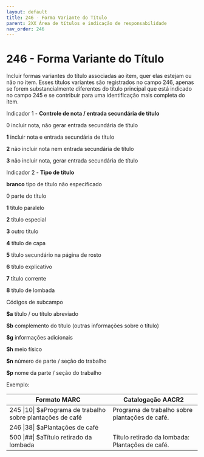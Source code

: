 ```yaml
---
layout: default
title: 246 - Forma Variante do Título
parent: 2XX Área de títulos e indicação de responsabilidade
nav_order: 246
---
```


# 246 - Forma Variante do Título

Incluir formas variantes do título associadas ao item, quer elas estejam ou não no item. Esses títulos variantes são registrados no campo 246, apenas se forem substancialmente diferentes do título principal que está indicado no campo 245 e se contribuir para uma identificação mais completa do item.

<a name="__RefHeading___Toc42969_1910753865"></a>Indicador 1 - **Controle de nota / entrada secundária de título**

0 incluir nota, não gerar entrada secundária de título

**1** incluir nota e entrada secundária de título

**2** não incluir nota nem entrada secundária de título

**3** não incluir nota, gerar entrada secundária de título



<a name="__RefHeading___Toc42971_1910753865"></a>Indicador 2 - **Tipo de título**

**branco** tipo de título não especificado

0 parte do título



**1** título paralelo

**2** título especial

**3** outro título

**4** título de capa

**5** título secundário na página de rosto

**6** título explicativo

**7** título corrente

**8** título de lombada



Códigos de subcampo

**$a** título / ou título abreviado

**$b** complemento do título (outras informações sobre o título)

**$g** informações adicionais

**$h** meio físico

**$n** número de parte / seção do trabalho

**$p** nome da parte / seção do trabalho



Exemplo:

| Formato MARC | Catalogação AACR2 |
|--------------|---------------------|
| 245 \|10\| $aPrograma de trabalho sobre plantações de café | Programa de trabalho sobre plantações de café.|
| 246 \|38\| $aPlantações de café |  |
| 500 \|##\| $aTítulo retirado da lombada | Título retirado da lombada: Plantações de café. | 